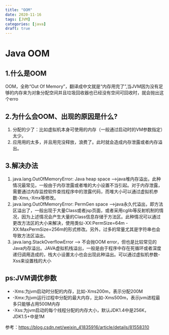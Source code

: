```yaml
---
title: "OOM"
date: 2020-11-16
tags: [JVM]
categories: [java]
draft: true
---
```

# Java OOM
## 1.什么是OOM
OOM，全称“Out Of Memory”，翻译成中文就是“内存用完了”,当JVM因为没有足够的内存来为对象分配空间并且垃圾回收器也已经没有空间可回收时，就会抛出这个erro

## 2.为什么会OOM、出现的原因是什么?
1. 分配的少了：比如虚拟机本身可使用的内存（一般通过启动时的VM参数指定）太少。
2. 应用用的太多，并且用完没释放，浪费了。此时就会造成内存泄露或者内存溢出。

## 3.解决办法
1. java.lang.OutOfMemoryError: Java heap space ——>java堆内存溢出，此种情况最常见，一般由于内存泄露或者堆的大小设置不当引起。对于内存泄露，需要通过内存监控软件查找程序中的泄露代码，而堆大小可以通过虚拟机参数-Xms,-Xmx等修改。
2. java.lang.OutOfMemoryError: PermGen space ——>java永久代溢出，即方法区溢出了，一般出现于大量Class或者jsp页面，或者采用cglib等反射机制的情况，因为上述情况会产生大量的Class信息存储于方法区。此种情况可以通过更改方法区的大小来解决，使用类似-XX:PermSize=64m -XX:MaxPermSize=256m的形式修改。另外，过多的常量尤其是字符串也会导致方法区溢出。
3. java.lang.StackOverflowError ——> 不会抛OOM error，但也是比较常见的Java内存溢出。JAVA虚拟机栈溢出，一般是由于程序中存在死循环或者深度递归调用造成的，栈大小设置太小也会出现此种溢出。可以通过虚拟机参数-Xss来设置栈的大小

## ps:JVM调优参数
- -Xms:为jvm启动时分配的内存，比如-Xms200m，表示分配200M
- -Xmx:为jvm运行过程中分配的最大内存，比如-Xms500m，表示jvm进程最多只能够占用500M内存
- -Xss:为jvm启动的每个线程分配的内存大小，默认JDK1.4中是256K，JDK1.5+中是1M

参考：<https://blog.csdn.net/weixin_41835916/article/details/81558310>
